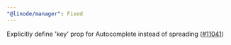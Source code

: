 ```yaml
---
"@linode/manager": Fixed
---
```


Explicitly define 'key' prop for Autocomplete instead of spreading ([#11041](https://github.com/linode/manager/pull/11041))
